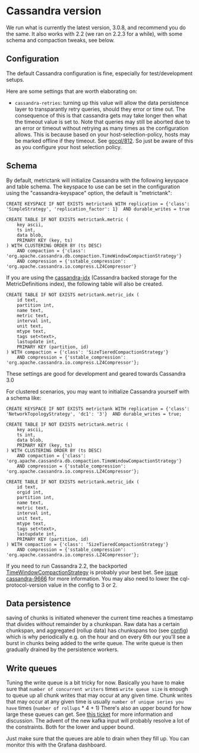 # Cassandra version

We run what is currently the latest version, 3.0.8, and recommend you do the same.
It also works with 2.2 (we ran on 2.2.3 for a while), with some schema and compaction tweaks, see below.

## Configuration

The default Cassandra configuration is fine, especially for test/development setups.

Here are some settings that are worth elaborating on:

* `cassandra-retries`: turning up this value will allow the data persistence layer to transparantly retry queries, should they error or time out.  The consequence of this is that
  cassandra gets may take longer then what the timeout value is set to.  Note that queries may still be aborted due to an error or timeout without retrying as many times as the
  configuration allows.  This is because based on your host-selection-policy, hosts may be marked offline if they timeout.  See [gocql/812](https://github.com/gocql/gocql/issues/812).
  So just be aware of this as you configure your host selection policy.

## Schema

By default, metrictank will initialize Cassandra with the following keyspace and table schema.  The keyspace to use can be set in the configuration using the "cassandra-keyspace" option, the default is "metrictank":

```
CREATE KEYSPACE IF NOT EXISTS metrictank WITH replication = {'class': 'SimpleStrategy', 'replication_factor': 1}  AND durable_writes = true

CREATE TABLE IF NOT EXISTS metrictank.metric (
    key ascii,
    ts int,
    data blob,
    PRIMARY KEY (key, ts)
) WITH CLUSTERING ORDER BY (ts DESC)
    AND compaction = {'class': 'org.apache.cassandra.db.compaction.TimeWindowCompactionStrategy'}
    AND compression = {'sstable_compression': 'org.apache.cassandra.io.compress.LZ4Compressor'}
```

If you are using the [cassandra-idx](https://github.com/raintank/metrictank/blob/master/docs/metadata.md) (Cassandra backed storage for the MetricDefinitions index), the following table will also be created.

```
CREATE TABLE IF NOT EXISTS metrictank.metric_idx (
    id text,
    partition int,
    name text,
    metric text,
    interval int,
    unit text,
    mtype text,
    tags set<text>,
    lastupdate int,
    PRIMARY KEY (partition, id)
) WITH compaction = {'class': 'SizeTieredCompactionStrategy'}
    AND compression = {'sstable_compression': 'org.apache.cassandra.io.compress.LZ4Compressor'};
```

These settings are good for development and geared towards Cassandra 3.0

For clustered scenarios, you may want to initialize Cassandra yourself with a schema like:

```
CREATE KEYSPACE IF NOT EXISTS metrictank WITH replication = {'class': 'NetworkTopologyStrategy', 'dc1': '3'}  AND durable_writes = true;

CREATE TABLE IF NOT EXISTS metrictank.metric (
    key ascii,
    ts int,
    data blob,
    PRIMARY KEY (key, ts)
) WITH CLUSTERING ORDER BY (ts DESC)
    AND compaction = {'class': 'org.apache.cassandra.db.compaction.TimeWindowCompactionStrategy'}
    AND compression = {'sstable_compression': 'org.apache.cassandra.io.compress.LZ4Compressor'};

CREATE TABLE IF NOT EXISTS metrictank.metric_idx (
    id text,
    orgid int,
    partition int,
    name text,
    metric text,
    interval int,
    unit text,
    mtype text,
    tags set<text>,
    lastupdate int,
    PRIMARY KEY (partition, id)
) WITH compaction = {'class': 'SizeTieredCompactionStrategy'}
    AND compression = {'sstable_compression': 'org.apache.cassandra.io.compress.LZ4Compressor'};
```

If you need to run Cassandra 2.2, the backported [TimeWindowCompactionStrategy](https://github.com/jeffjirsa/twcs) is probably your best bet.
See [issue cassandra-9666](https://issues.apache.org/jira/browse/CASSANDRA-9666) for more information.
You may also need to lower the cql-protocol-version value in the config to 3 or 2.


## Data persistence

saving of chunks is initiated whenever the current time reaches a timestamp that divides without remainder by a chunkspan.
Raw data has a certain chunkspan, and aggregated (rollup data) has chunkspans too (see [config](https://github.com/raintank/metrictank/blob/master/docs/config.md#data)) which is
why periodically e.g. on the hour and on every 6th our you'll see a burst in chunks being added to the write queue.
The write queue is then gradually drained by the persistence workers.


## Write queues

Tuning the write queue is a bit tricky for now.
Basically you have to make sure that `number of concurrent writers` times `write queue size` is enough to queue up all chunk writes that may occur at any given time.
Chunk writes that may occur at any given time is usually `number of unique series you have` times (`number of rollups` * 4 + 1)
There's also an upper bound for how large these queues can get.
See [this ticket](https://github.com/raintank/metrictank/issues/125) for more information and discussion.
The advent of the new kafka input will probably resolve a lot of the constraints. Both for the lower and upper bound.


Just make sure that the queues are able to drain when they fill up. You can monitor this with the Grafana dashboard.

